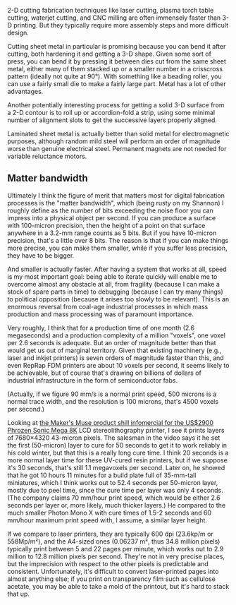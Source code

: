 2-D cutting fabrication techniques like laser cutting, plasma torch
table cutting, waterjet cutting, and CNC milling are often immensely
faster than 3-D printing.  But they typically require more assembly
steps and more difficult design.

Cutting sheet metal in particular is promising because you can bend it
after cutting, both hardening it and getting a 3-D shape.  Given some
sort of press, you can bend it by pressing it between dies cut from
the same sheet metal, either many of them stacked up or a smaller
number in a crisscross pattern (ideally not quite at 90°).  With
something like a beading roller, you can use a fairly small die to
make a fairly large part.  Metal has a lot of other advantages.

Another potentially interesting process for getting a solid 3-D
surface from a 2-D contour is to roll up or accordion-fold a strip,
using some minimal number of alignment slots to get the successive
layers properly aligned.

Laminated sheet metal is actually better than solid metal for
electromagnetic purposes, although random mild steel will perform an
order of magnitude worse than genuine electrical steel.  Permanent
magnets are not needed for variable reluctance motors.

Matter bandwidth
----------------

Ultimately I think the figure of merit that matters most for digital
fabrication processes is the "matter bandwidth", which (being rusty on
my Shannon) I roughly define as the number of bits exceeding the noise
floor you can impress into a physical object per second.  If you can
produce a surface with 100-micron precision, then the height of a
point on that surface anywhere in a 3.2-mm range counts as 5 bits.
But if you have 10-micron precision, that's a little over 8 bits.  The
reason is that if you can make things more precise, you can make them
smaller, while if you suffer less precision, they have to be bigger.

And smaller is actually faster.  After having a system that works at
all, speed is my most important goal: being able to iterate quickly
will enable me to overcome almost any obstacle at all, from fragility
(because I can make a stock of spare parts in time) to debugging
(because I can try many things) to political opposition (because it
arises too slowly to be relevant).  This is an enormous reversal from
coal-age industrial processes in which mass production and mass
processing was of paramount importance.

Very roughly, I think that for a production time of one month (2.6
megaseconds) and a production complexity of a million "voxels", one
voxel per 2.6 seconds is adequate.  But an order of magnitude better
than that would get us out of marginal territory.  Given that existing
machinery (e.g., laser and inkjet printers) is seven orders of
magnitude faster than this, and even RepRap FDM printers are about 10
voxels per second, it seems likely to be achievable, but of course
that's drawing on billions of dollars of industrial infrastructure in
the form of semiconductor fabs.

(Actually, if we figure 90 mm/s is a normal print speed, 500 microns
is a normal trace width, and the resolution is 100 microns, that's
4500 voxels per second.)

Looking at [the Maker's Muse product shill infomercial for the US$2900
Phrozen Sonic Mega 8K][0] LCD stereolithography printer, I see it
prints layers of 7680×4320 43-micron pixels.  The salesman in the
video says it he set the first (50-micron) layer to cure for 50
seconds to get it to work reliably in his cold winter, but that this
is a really long cure time.  I think 20 seconds is a more normal layer
time for these UV-cured resin printers, but if we suppose it's 30
seconds, that's still 1.1 megavoxels per second.  Later on, he showed
that he got 10 hours 11 minutes for a build plate full of 35-mm-tall
miniatures, which I think works out to 52.4 seconds per 50-micron
layer, mostly due to peel time, since the cure time per layer was only
4 seconds.  (The company claims 70 mm/hour print speed, which would be
either 2.6 seconds per layer or, more likely, much thicker layers.)
He compared to the much smaller Photon Mono X with cure times of 1.5-2
seconds and 60 mm/hour maximum print speed with, I assume, a similar
layer height.

[0]: https://www.youtube.com/watch?v=p6wljI-6EzI

If we compare to laser printers, they are typically 600 dpi (23.6kp/m
or 558Mp/m²), and the A4-sized ones (0.06237 m², thus 34.8 million
pixels) typically print between 5 and 22 pages per minute, which works
out to 2.9 million to 12.8 million pixels per second.  They're not in
very precise places, but the imprecision with respect to the other
pixels is predictable and consistent.  Unfortunately, it's difficult
to convert laser-printed pages into almost anything else; if you print
on transparency film such as cellulose acetate, you may be able to
take a mold of the printout, but it's hard to stack that up.
